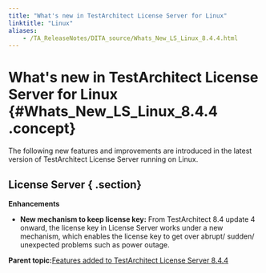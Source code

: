 ```yaml
--- 
title: "What's new in TestArchitect License Server for Linux"
linktitle: "Linux"
aliases: 
    - /TA_ReleaseNotes/DITA_source/Whats_New_LS_Linux_8.4.4.html
---
```

# What's new in TestArchitect License Server for Linux {#Whats_New_LS_Linux_8.4.4 .concept}

The following new features and improvements are introduced in the latest version of TestArchitect License Server running on Linux.

## License Server { .section}

**Enhancements**

-   **New mechanism to keep license key:** From TestArchitect 8.4 update 4 onward, the license key in License Server works under a new mechanism, which enables the license key to get over abrupt/ sudden/ unexpected problems such as power outage.

**Parent topic:**[Features added to TestArchitect License Server 8.4.4](../../TA_ReleaseNotes/DITA_source/Whats_New_LS_8.4.4.html)

